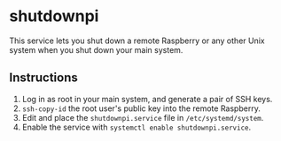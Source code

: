 # shutdownpi

This service lets you shut down a remote Raspberry or any other Unix system when
you shut down your main system.

## Instructions

1. Log in as root in your main system, and generate a pair of SSH keys.
2. `ssh-copy-id` the root user's public key into the remote Raspberry.
3. Edit and place the `shutdownpi.service` file in `/etc/systemd/system`.
4. Enable the service with `systemctl enable shutdownpi.service`.
